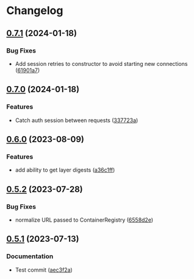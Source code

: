 # Changelog

## [0.7.1](https://github.com/Allda/coregio/compare/v0.7.0...v0.7.1) (2024-01-18)


### Bug Fixes

* Add session retries to constructor to avoid starting new connections ([61901a7](https://github.com/Allda/coregio/commit/61901a76bc625d6f936e3a687f7b658f5c450abf))

## [0.7.0](https://github.com/Allda/coregio/compare/v0.6.0...v0.7.0) (2024-01-18)


### Features

* Catch auth session between requests ([337723a](https://github.com/Allda/coregio/commit/337723a1eb8c5f380547439b5d6efb768cf49768))

## [0.6.0](https://github.com/Allda/coregio/compare/v0.5.2...v0.6.0) (2023-08-09)


### Features

* add ability to get layer digests ([a36c1ff](https://github.com/Allda/coregio/commit/a36c1ff5eb4594617f2f9f22e89c8217ce92ffa1))

## [0.5.2](https://github.com/Allda/coregio/compare/v0.5.1...v0.5.2) (2023-07-28)


### Bug Fixes

* normalize URL passed to ContainerRegistry ([6558d2e](https://github.com/Allda/coregio/commit/6558d2ef5b16d83a596edfb6f71f9ed73c80027d))

## [0.5.1](https://github.com/Allda/coregio/compare/v0.5.0...v0.5.1) (2023-07-13)


### Documentation

* Test commit ([aec3f2a](https://github.com/Allda/coregio/commit/aec3f2a40b1353a4b1ef101be3ade581068a5f16))
